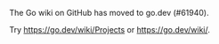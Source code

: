 The Go wiki on GitHub has moved to go.dev (#61940).

Try <https://go.dev/wiki/Projects> or <https://go.dev/wiki/>.

